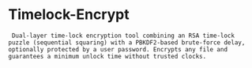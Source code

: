 # Timelock-Encrypt
     Dual-layer time-lock encryption tool combining an RSA time-lock puzzle (sequential squaring) with a PBKDF2-based brute-force delay, optionally protected by a user password. Encrypts any file and guarantees a minimum unlock time without trusted clocks.
